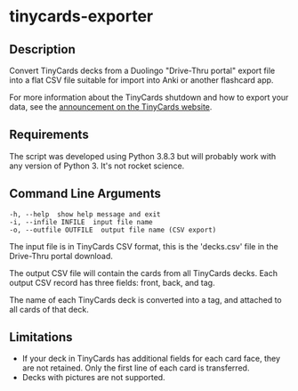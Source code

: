 # tinycards-exporter

## Description
Convert TinyCards decks from a Duolingo "Drive-Thru portal" export file
into a flat CSV file suitable for import into Anki or another flashcard app.

For more information about the TinyCards shutdown and how to export your data,
see the [announcement on the TinyCards website](https://support.duolingo.com/hc/en-us/articles/360043909772-Tinycards-Announcement).

## Requirements
The script was developed using Python 3.8.3 but will probably work with any version of Python 3.  It's not rocket science.

## Command Line Arguments
```
-h, --help  show help message and exit
-i, --infile INFILE  input file name
-o, --outfile OUTFILE  output file name (CSV export)
```
The input file is in TinyCards CSV format, this is the 'decks.csv' file in the Drive-Thru portal download.

The output CSV file will contain the cards from all TinyCards decks. Each output CSV record has three fields: front,
back, and tag.

The name of each TinyCards deck is converted into a tag, and attached to all cards of that deck.

## Limitations
 - If your deck in TinyCards has additional fields for each card face, they are not retained.  Only the first line of each card is transferred.
 - Decks with pictures are not supported.
